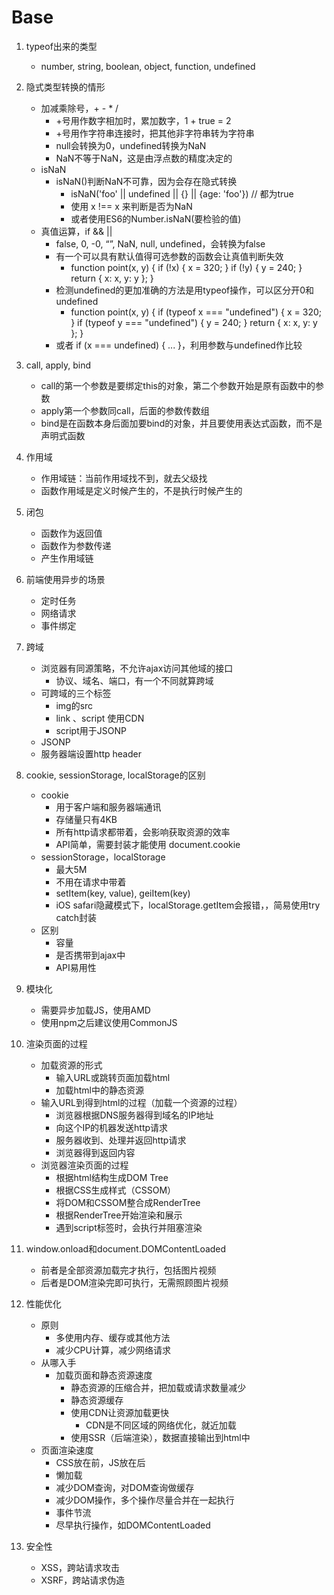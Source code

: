 # Base

1. typeof出来的类型
    * number, string, boolean, object, function, undefined

2. 隐式类型转换的情形
    * 加减乘除号，+ - * /
        * +号用作数字相加时，累加数字，1 + true = 2
        * +号用作字符串连接时，把其他非字符串转为字符串
        * null会转换为0，undefined转换为NaN
        * NaN不等于NaN，这是由浮点数的精度决定的
    * isNaN
        * isNaN()判断NaN不可靠，因为会存在隐式转换
            * isNaN('foo' || undefined || {} || {age: 'foo'}) // 都为true
            * 使用 x !== x 来判断是否为NaN
            * 或者使用ES6的Number.isNaN(要检验的值)
    * 真值运算，if && ||
        * false, 0, -0, “”, NaN, null, undefined，会转换为false
        * 有一个可以具有默认值得可选参数的函数会让真值判断失效
            * function point(x, y) { if (!x) { x = 320; } if (!y) { y = 240; } return { x: x, y: y }; }
        * 检测undefined的更加准确的方法是用typeof操作，可以区分开0和undefined
            * function point(x, y) { if (typeof x === "undefined") { x = 320; } if (typeof y === "undefined") { y = 240; } return { x: x, y: y }; }
        * 或者 if (x === undefined) { ... }，利用参数与undefined作比较

3. call, apply, bind
    * call的第一个参数是要绑定this的对象，第二个参数开始是原有函数中的参数
    * apply第一个参数同call，后面的参数传数组
    * bind是在函数本身后面加要bind的对象，并且要使用表达式函数，而不是声明式函数

4. 作用域
    * 作用域链：当前作用域找不到，就去父级找
    * 函数作用域是定义时候产生的，不是执行时候产生的

5. 闭包
    * 函数作为返回值
    * 函数作为参数传递
    * 产生作用域链

6. 前端使用异步的场景
    * 定时任务
    * 网络请求
    * 事件绑定

7. 跨域
    * 浏览器有同源策略，不允许ajax访问其他域的接口
        * 协议、域名、端口，有一个不同就算跨域
    * 可跨域的三个标签
        * img的src
        * link 、script 使用CDN
        * script用于JSONP
    * JSONP
    * 服务器端设置http header

9. cookie, sessionStorage, localStorage的区别
    * cookie
        * 用于客户端和服务器端通讯
        * 存储量只有4KB
        * 所有http请求都带着，会影响获取资源的效率
        * API简单，需要封装才能使用 document.cookie
    * sessionStorage，localStorage
        * 最大5M
        * 不用在请求中带着
        * setItem(key, value), geiItem(key)
        * iOS safari隐藏模式下，localStorage.getItem会报错，，简易使用try catch封装
    * 区别
        * 容量
        * 是否携带到ajax中
        * API易用性

10. 模块化
    * 需要异步加载JS，使用AMD
    * 使用npm之后建议使用CommonJS

11. 渲染页面的过程
    * 加载资源的形式
        * 输入URL或跳转页面加载html
        * 加载html中的静态资源
    * 输入URL到得到html的过程（加载一个资源的过程）
        * 浏览器根据DNS服务器得到域名的IP地址
        * 向这个IP的机器发送http请求
        * 服务器收到、处理并返回http请求
        * 浏览器得到返回内容
    * 浏览器渲染页面的过程
        * 根据html结构生成DOM Tree
        * 根据CSS生成样式（CSSOM）
        * 将DOM和CSSOM整合成RenderTree
        * 根据RenderTree开始渲染和展示
        * 遇到script标签时，会执行并阻塞渲染

12. window.onload和document.DOMContentLoaded
    * 前者是全部资源加载完才执行，包括图片视频
    * 后者是DOM渲染完即可执行，无需照顾图片视频

13. 性能优化
    * 原则
        * 多使用内存、缓存或其他方法
        * 减少CPU计算，减少网络请求
    * 从哪入手
        * 加载页面和静态资源速度
            * 静态资源的压缩合并，把加载或请求数量减少
            * 静态资源缓存
            * 使用CDN让资源加载更快
                * CDN是不同区域的网络优化，就近加载
            * 使用SSR（后端渲染），数据直接输出到html中
    * 页面渲染速度
        * CSS放在前，JS放在后
        * 懒加载
        * 减少DOM查询，对DOM查询做缓存
        * 减少DOM操作，多个操作尽量合并在一起执行
        * 事件节流
        * 尽早执行操作，如DOMContentLoaded

14. 安全性
    * XSS，跨站请求攻击
    * XSRF，跨站请求伪造


